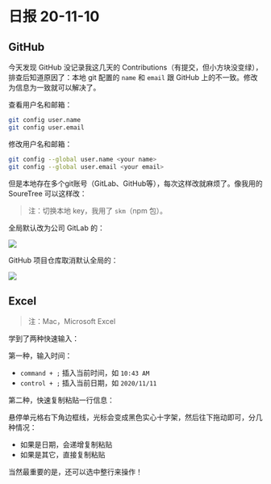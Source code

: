 # 日报 20-11-10

## GitHub

今天发现 GitHub 没记录我这几天的 Contributions（有提交，但小方块没变绿），排查后知道原因了：本地 git 配置的 `name` 和 `email` 跟 GitHub 上的不一致。修改为信息为一致就可以解决了。

查看用户名和邮箱：

```sh
git config user.name
git config user.email
```

修改用户名和邮箱：

```sh
git config --global user.name <your name>
git config --global user.email <your email>
```

但是本地存在多个git账号（GitLab、GitHub等），每次这样改就麻烦了。像我用的 SoureTree 可以这样改：

> 注：切换本地 key，我用了 `skm`（npm 包）。

全局默认改为公司 GitLab 的：

![](https://user-images.githubusercontent.com/5949351/98758103-ed081400-2408-11eb-92f9-701c2091ae34.png)

GitHub 项目仓库取消默认全局的：

![](https://user-images.githubusercontent.com/5949351/98758100-e8dbf680-2408-11eb-910d-3d30254cc1df.png)

## Excel

> 注：Mac，Microsoft Excel

学到了两种快速输入：

第一种，输入时间：

* `command + ;` 插入当前时间，如 `10:43 AM`
* `control + ;` 插入当前日期，如 `2020/11/11`

第二种，快速复制粘贴一行信息：

悬停单元格右下角边框线，光标会变成黑色实心十字架，然后往下拖动即可，分几种情况：

* 如果是日期，会递增复制粘贴
* 如果是其它，直接复制粘贴

当然最重要的是，还可以选中整行来操作！
